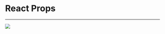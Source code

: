 # React Props
<hr>
<img src="https://s3.amazonaws.com/alx-intranet.hbtn.io/uploads/medias/2019/12/cd505f5320193e7f187e.jpeg?X-Amz-Algorithm=AWS4-HMAC-SHA256&X-Amz-Credential=AKIARDDGGGOUSBVO6H7D%2F20240725%2Fus-east-1%2Fs3%2Faws4_request&X-Amz-Date=20240725T132221Z&X-Amz-Expires=86400&X-Amz-SignedHeaders=host&X-Amz-Signature=465737815945f0496998c30937ed7bf98cfd56bc1c2f50f747b68a49ed0e88f6" />
